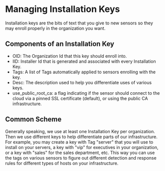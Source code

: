 # Managing Installation Keys

Installation keys are the bits of text that you give to new sensors so they may enroll properly in the organization you want.

## Components of an Installation Key
* OID: The Organization Id that this key should enroll into.
* IID: Installer Id that is generated and associated with every Installation Key.
* Tags: A list of Tags automatically applied to sensors enrolling with the key.
* Desc: The description used to help you differentiate uses of various keys.
* use_public_root_ca: a flag indicating if the sensor should connect to the cloud via a pinned SSL certificate (default), or using the public CA infrastructure.

## Common Scheme
Generally speaking, we use at least one Installation Key per organization. Then we use different keys to help
differentiate parts of our infrastructure. For example, you may create a key with Tag "server" that you will use
to install on your servers, a key with "vip" for executives in your organization, or a key with "sales" for the sales
department, etc. This way you can use the tags on various sensors to figure out different detection and response
rules for different types of hosts on your infrastructure.
